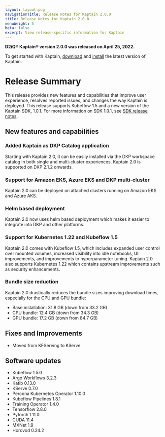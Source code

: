 ```yaml
---
layout: layout.pug
navigationTitle: Release Notes for Kaptain 2.0.0
title: Release Notes for Kaptain 2.0.0
menuWeight: 5
beta: false
excerpt: View release-specific information for Kaptain
---
```


**D2iQ&reg; Kaptain&reg; version 2.0.0 was released on April 25, 2022.**

To get started with Kaptain, [download](../../download) and [install](../../install) the latest version of Kaptain.

# Release Summary

This release provides new features and capabilities that improve user experience, resolves reported issues, and changes the way Kaptain is deployed. This release supports Kubeflow 1.5 and a new version of the Kaptain SDK, 1.0.1. For more information on SDK 1.0.1, see [SDK release notes](../../sdk/1.0.x/release-notes).

## New features and capabilities

### Added Kaptain as DKP Catalog application

Starting with Kaptain 2.0, it can be easily installed via the DKP workspace catalog in both single and multi-cluster experiences. Kaptain 2.0 is supported on DKP 2.1.2 onwards.

### Support for Amazon EKS, Azure EKS and DKP multi-cluster

Kaptain 2.0 can be deployed on attached clusters running on Amazon EKS and Azure AKS. 

### Helm based deployment

Kaptain 2.0 now uses helm based deployment which makes it easier to integrate into DKP and other platforms.

### Support for Kubernetes 1.22 and Kubeflow 1.5

Kaptain 2.0 comes with Kubeflow 1.5, which includes expanded user control over mounted volumes, increased visibility into idle notebooks, UI improvements, and improvements to hyperparameter tuning. Kaptain 2.0 also supports Kubernetes 1.22 which contains upstream improvements such as security enhancements.

### Bundle size reduction

Kaptain 2.0 drastically reduces the bundle sizes improving download times, especially for the CPU and GPU bundle:

- Base installation: 31.8 GB (down from 33.2 GB)
- CPU bundle: 12.4 GB (down from 34.3 GB)
- GPU bundle: 17.2 GB (down from 84.7 GB)

## Fixes and Improvements

- Moved from KFServing to KServe

## Software updates

- Kubeflow 1.5.0
- Argo Workflows 3.2.3
- Katib 0.13.0
- KServe 0.7.0
- Percona Kubernetes Operator 1.10.0
- Kubeflow Pipelines 1.8.1
- Training Operator 1.4.0
- Tensorflow 2.8.0
- Pytorch 1.11.0
- CUDA 11.4
- MXNet 1.9
- Horovod 0.24.2
